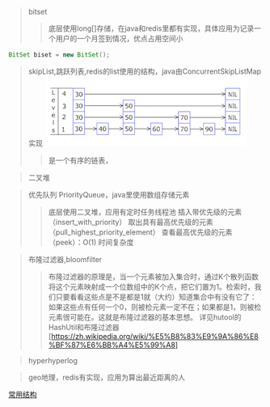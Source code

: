 >bitset
>>底层使用long[]存储，在java和redis里都有实现，具体应用为记录一个用户的一个月签到情况，优点占用空间小
```java
BitSet biset = new BitSet();

```

>skipList,跳跃列表,redis的list使用的结构，java由ConcurrentSkipListMap实现
![跳跃列表](../pic/400px-Skip_list_add_element-en.gif)
>>是一个有序的链表，

>二叉堆
>>

>优先队列 PriorityQueue，java里使用数组存储元素
>>底层使用二叉堆，应用有定时任务线程池
>>插入带优先级的元素（insert_with_priority）
  取出具有最高优先级的元素（pull_highest_priority_element）
  查看最高优先级的元素（peek）：O(1) 时间复杂度
  
  
>布隆过滤器,bloomfilter
>>布隆过滤器的原理是，当一个元素被加入集合时，通过K个散列函数将这个元素映射成一个位数组中的K个点，把它们置为1。检索时，我们只要看看这些点是不是都是1就（大约）知道集合中有没有它了：如果这些点有任何一个0，则被检元素一定不在；如果都是1，则被检元素很可能在。这就是布隆过滤器的基本思想。
详见hutool的HashUtil和布隆过滤器
[https://zh.wikipedia.org/wiki/%E5%B8%83%E9%9A%86%E8%BF%87%E6%BB%A4%E5%99%A8]


>hyperhyperlog
>>

>geo地理，redis有实现，应用为算出最近距离的人


[常用结构](https://www.jianshu.com/p/ec17d738327f)